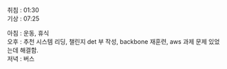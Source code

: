 취침 : 01:30  
기상 : 07:25  
  
아침 : 운동, 휴식  
오후 : 추천 시스템 리딩, 챌린지 det 부 작성, backbone 재훈련, aws 과제 문제 있었는데 해결함.  
저녁 : 버스  

